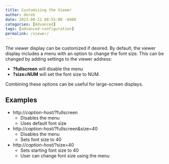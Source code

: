 ```yaml
---
title: Customizing the Viewer
author: derek
date: 2023-08-21 08:55:00 -0400
categories: [Advanced]
tags: [advanced-configuration]
permalink: /viewer/
---
```


The viewer display can be customized if desired. By default, the viewer display includes a menu with an option to change the font size. This can be changed by adding settings to the viewer address:

 - **?fullscreen** will disable the menu
 - **?size=NUM** will set the font size to NUM.
 
Combining these options can be useful for large-screen displays.

## Examples

- http://*caption-host*/?fullscreen
  - Disables the menu
  - Uses default font size
- http://*caption-host*/?fullscreen&size=40
  - Disables the menu
  - Sets font size to 40
- http://*caption-host*/?size=40
  - Sets starting font size to 40
  - User can change font size using the menu
